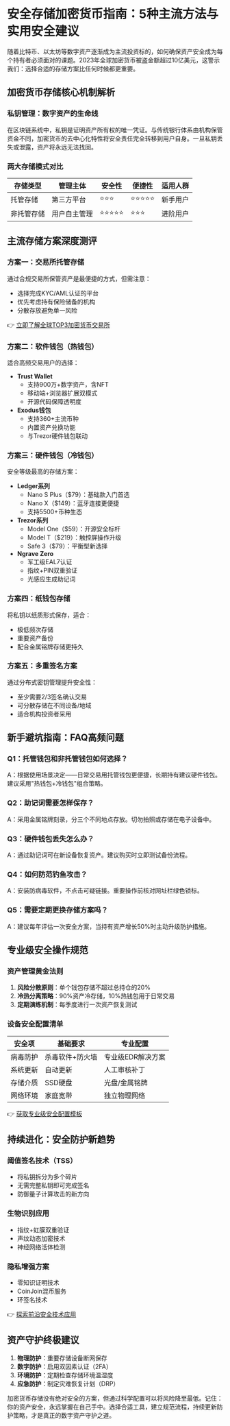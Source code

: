 # 安全存储加密货币指南：5种主流方法与实用安全建议

随着比特币、以太坊等数字资产逐渐成为主流投资标的，如何确保资产安全成为每个持有者必须面对的课题。2023年全球加密货币被盗金额超过10亿美元，这警示我们：选择合适的存储方案比任何时候都更重要。

## 加密货币存储核心机制解析

### 私钥管理：数字资产的生命线
在区块链系统中，私钥是证明资产所有权的唯一凭证。与传统银行体系由机构保管资金不同，加密货币的去中心化特性将安全责任完全转移到用户自身。一旦私钥丢失或泄露，资产将永远无法找回。

### 两大存储模式对比
| 存储类型 | 管理主体 | 安全性 | 便捷性 | 适用人群 |
|---------|----------|--------|--------|----------|
| 托管存储 | 第三方平台 | ⭐⭐⭐ | ⭐⭐⭐⭐⭐ | 新手用户 |
| 非托管存储 | 用户自主管理 | ⭐⭐⭐⭐⭐ | ⭐⭐⭐ | 进阶用户 |

## 主流存储方案深度测评

### 方案一：交易所托管存储
通过合规交易所保管资产是最便捷的方式，但需注意：
- 选择完成KYC/AML认证的平台
- 优先考虑持有保险储备的机构
- 分散存放避免单一风险

👉 [立即了解全球TOP3加密货币交易所](https://bit.ly/okx_welcome)

### 方案二：软件钱包（热钱包）
适合高频交易用户的选择：
- **Trust Wallet**
  - 支持900万+数字资产，含NFT
  - 移动端+浏览器扩展双模式
  - 开源代码保障透明度
- **Exodus钱包**
  - 支持360+主流币种
  - 内置资产兑换功能
  - 与Trezor硬件钱包联动

### 方案三：硬件钱包（冷钱包）
安全等级最高的存储方案：
- **Ledger系列**
  - Nano S Plus（$79）：基础款入门首选
  - Nano X（$149）：蓝牙连接更便捷
  - 支持5500+币种生态
- **Trezor系列**
  - Model One（$59）：开源安全标杆
  - Model T（$219）：触控屏操作升级
  - Safe 3（$79）：平衡型新选择
- **Ngrave Zero**
  - 军工级EAL7认证
  - 指纹+PIN双重验证
  - 光感应生成助记词

### 方案四：纸钱包存储
将私钥以纸质形式保存，适合：
- 极低频次存储
- 重要资产备份
- 配合金属铭牌存储更持久

### 方案五：多重签名方案
通过分布式密钥管理提升安全性：
- 至少需要2/3签名确认交易
- 可分散存储在不同设备/地域
- 适合机构投资者采用

## 新手避坑指南：FAQ高频问题

### Q1：托管钱包和非托管钱包如何选择？
A：根据使用场景决定——日常交易用托管钱包更便捷，长期持有建议硬件钱包。建议采用"热钱包+冷钱包"组合策略。

### Q2：助记词需要怎样保存？
A：采用金属铭牌刻录，分三个不同地点存放。切勿拍照或存储在电子设备中。

### Q3：硬件钱包丢失怎么办？
A：通过助记词可在新设备恢复资产。建议购买时立即测试备份流程。

### Q4：如何防范钓鱼攻击？
A：安装防病毒软件，不点击可疑链接。重要操作前核对网址栏绿色锁标。

### Q5：需要定期更换存储方案吗？
A：建议每年评估一次安全方案，当持有资产增长50%时主动升级防护措施。

## 专业级安全操作规范

### 资产管理黄金法则
1. **风险分散原则**：单个钱包存储不超过总持仓的20%
2. **冷热分离策略**：90%资产冷存储，10%热钱包用于日常交易
3. **定期演练机制**：每季度进行一次资产恢复测试

### 设备安全配置清单
| 安全项 | 基础要求 | 专业配置 |
|--------|----------|----------|
| 病毒防护 | 杀毒软件+防火墙 | 专业级EDR解决方案 |
| 系统更新 | 自动更新 | 人工审核补丁 |
| 存储介质 | SSD硬盘 | 光盘/金属铭牌 |
| 网络环境 | 家庭宽带 | 独立物理网络 |

👉 [获取专业级安全配置模板](https://bit.ly/okx_welcome)

## 持续进化：安全防护新趋势

### 阈值签名技术（TSS）
- 将私钥拆分为多个碎片
- 无需完整私钥即可完成签名
- 防御量子计算攻击的新方向

### 生物识别应用
- 指纹+虹膜双重验证
- 声纹动态加密技术
- 神经网络活体检测

### 隐私增强方案
- 零知识证明技术
- CoinJoin混币服务
- 环签名技术

👉 [探索前沿安全技术应用](https://bit.ly/okx_welcome)

## 资产守护终极建议

1. **物理防护**：重要存储设备断网保存
2. **数字防护**：启用双因素认证（2FA）
3. **环境防护**：定期检查存储环境温湿度
4. **应急防护**：制定灾难恢复计划（DRP）

加密货币存储没有绝对安全的方案，但通过科学配置可以将风险降至最低。记住：你的资产安全，永远掌握在自己手中。选择合适工具，建立规范流程，持续更新防护策略，才是真正的数字资产守护之道。